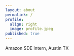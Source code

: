 ```yaml
---
layout: about
permalink: /
profile:
  align: right
  image: profile.jpeg
published: true
---
```


Amazon SDE Intern, Austin TX



